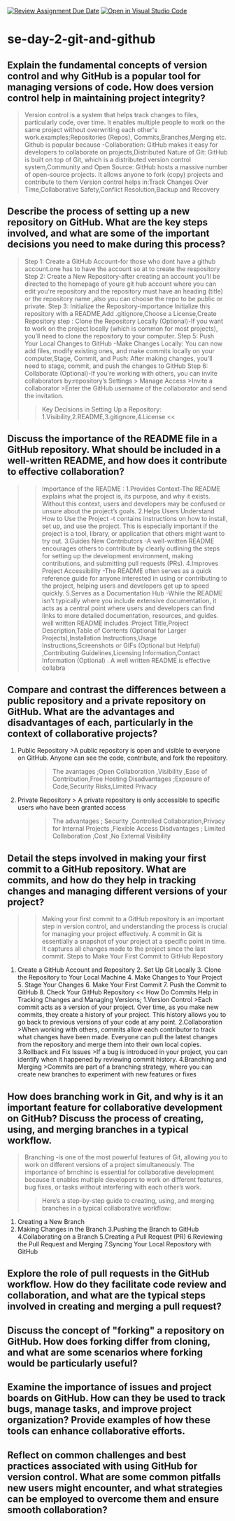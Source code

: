 [![Review Assignment Due Date](https://classroom.github.com/assets/deadline-readme-button-22041afd0340ce965d47ae6ef1cefeee28c7c493a6346c4f15d667ab976d596c.svg)](https://classroom.github.com/a/8wgCKhpZ)
[![Open in Visual Studio Code](https://classroom.github.com/assets/open-in-vscode-2e0aaae1b6195c2367325f4f02e2d04e9abb55f0b24a779b69b11b9e10269abc.svg)](https://classroom.github.com/online_ide?assignment_repo_id=18443127&assignment_repo_type=AssignmentRepo)
# se-day-2-git-and-github
## Explain the fundamental concepts of version control and why GitHub is a popular tool for managing versions of code. How does version control help in maintaining project integrity?
>Version control is a system that helps track changes to files, particularly code, over time. It enables multiple people to work on the same project without overwriting each other's work.examples;Repositories (Repos), Commits,Branches,Merging etc.
>Github is popular because -Collaboration: GitHub makes it easy for developers to collaborate on projects,Distributed Nature of Git: GitHub is built on top of Git, which is a distributed version control system,Community and Open Source: GitHub hosts a massive number of open-source projects. It allows anyone to fork (copy) projects and contribute to them
>Version control helps in:Track Changes Over Time,Collaborative Safety,Conflict Resolution,Backup and Recovery

## Describe the process of setting up a new repository on GitHub. What are the key steps involved, and what are some of the important decisions you need to make during this process?
> Step 1: Create a GitHub Account-for those who dont have a github account.one has to have the account so at to create the respository 
> Step 2: Create a New Repository-after creating an account you'll be directed to the homepage of youre git hub account where you can edit you're repository and the repository must have an heading (title) or the repository name ,also you can choose the repo to be  public or private.
> Step 3: Initialize the Repository-importance Initialize this repository with a README,Add .gitignore,Choose a License,Create Repository
> step : Clone the Repository Locally (Optional)-If you want to work on the project locally (which is common for most projects), you’ll need to clone the repository to your computer.
> Step 5: Push Your Local Changes to GitHub -Make Changes Locally: You can now add files, modify existing ones, and make commits locally on your computer,Stage, Commit, and Push: After making changes, you’ll need to stage, commit, and push the changes to GitHub
> Step 6: Collaborate (Optional)-If you're working with others, you can invite collaborators by:repository’s Settings > Manage Access >Invite a collaborator >Enter the GitHub username of the collaborator and send the invitation.
 >> Key Decisions in Setting Up a Repository: 1.Visibility,2.README,3.gitignore,4.License <<

## Discuss the importance of the README file in a GitHub repository. What should be included in a well-written README, and how does it contribute to effective collaboration?
>>Importance of the README :
>1.Provides Context-The README explains what the project is, its purpose, and why it exists. Without this context, users and developers may be confused or unsure about the project’s goals.
>2.Helps Users Understand How to Use the Project -t contains instructions on how to install, set up, and use the project. This is especially important if the project is a tool, library, or application that others might want to try out.
>3.Guides New Contributors -A well-written README encourages others to contribute by clearly outlining the steps for setting up the development environment, making contributions, and submitting pull requests (PRs).
>4.Improves Project Accessibility -The README often serves as a quick reference guide for anyone interested in using or contributing to the project, helping users and developers get up to speed quickly.
>5.Serves as a Documentation Hub -While the README isn't typically where you include extensive documentation, it acts as a central point where users and developers can find links to more detailed documentation, resources, and guides.
>>well written README includes :Project Title,Project Description,Table of Contents (Optional for Larger Projects),Installation Instructions,Usage Instructions,Screenshots or GIFs (Optional but Helpful) ,Contributing Guidelines,Licensing Information,Contact Information (Optional) .
>>A well written README is effective collabra

## Compare and contrast the differences between a public repository and a private repository on GitHub. What are the advantages and disadvantages of each, particularly in the context of collaborative projects?
1. Public Repository >A public repository is open and visible to everyone on GitHub. Anyone can see the code, contribute, and fork the repository.
   >>The avantages ;Open Collaboration ,Visibility ,Ease of Contribution,Free Hosting
   >> Disadvantages ;Exposure of Code,Security Risks,Limited Privacy
2. Private Repository > A private repository is only accessible to specific users who have been granted access
    >>The advantages ; Security ,Controlled Collaboration,Privacy for Internal Projects ,Flexible Access
    >>Disdvantages ; Limited Collaboration ,Cost ,No External Visibility

## Detail the steps involved in making your first commit to a GitHub repository. What are commits, and how do they help in tracking changes and managing different versions of your project?
>>Making your first commit to a GitHub repository is an important step in version control, and understanding the process is crucial for managing your project effectively.
A commit in Git is essentially a snapshot of your project at a specific point in time. It captures all changes made to the project since the last commit.
>>Steps to Make Your First Commit to GitHub Repository
1. Create a GitHub Account and Repository
   2. Set Up Git Locally
      3. Clone the Repository to Your Local Machine
         4. Make Changes to Your Project
            5. Stage Your Changes
               6. Make Your First Commit
                  7. Push the Commit to GitHub
                     8. Check Your GitHub Repository
<< How Do Commits Help in Tracking Changes and Managing Versions;
1.Version Control >Each commit acts as a version of your project. Over time, as you make new commits, they create a history of your project. This history allows you to go back to previous versions of your code at any point.
2.Collaboration >When working with others, commits allow each contributor to track what changes have been made. Everyone can pull the latest changes from the repository and merge them into their own local copies.
3.Rollback and Fix Issues >If a bug is introduced in your project, you can identify when it happened by reviewing commit history.
4.Branching and Merging >Commits are part of a branching strategy, where you can create new branches to experiment with new features or fixes

## How does branching work in Git, and why is it an important feature for collaborative development on GitHub? Discuss the process of creating, using, and merging branches in a typical workflow.
>Branching -is one of the most powerful features of Git, allowing you to work on different versions of a project simultaneously.
>The importance of brnchinc is essential for collaborative development because it enables multiple developers to work on different features, bug fixes, or tasks without interfering with each other’s work.
>>Here’s a step-by-step guide to creating, using, and merging branches in a typical collaborative workflow:
1. Creating a New Branch
2. Making Changes in the Branch
3.Pushing the Branch to GitHub
4.Collaborating on a Branch
5.Creating a Pull Request (PR)
6.Reviewing the Pull Request and Merging
7.Syncing Your Local Repository with GitHub

## Explore the role of pull requests in the GitHub workflow. How do they facilitate code review and collaboration, and what are the typical steps involved in creating and merging a pull request?

## Discuss the concept of "forking" a repository on GitHub. How does forking differ from cloning, and what are some scenarios where forking would be particularly useful?

## Examine the importance of issues and project boards on GitHub. How can they be used to track bugs, manage tasks, and improve project organization? Provide examples of how these tools can enhance collaborative efforts.

## Reflect on common challenges and best practices associated with using GitHub for version control. What are some common pitfalls new users might encounter, and what strategies can be employed to overcome them and ensure smooth collaboration?

